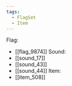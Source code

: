 ```yaml
---
tags:
  - FlagSet
  - Item
---
```

Flag:
- [[flag_9874]]
Sound:
- [[sound_17]]
- [[sound_43]]
- [[sound_44]]
Item:
- [[item_508]]

